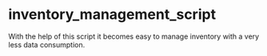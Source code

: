 # inventory_management_script
With the help of this script it becomes easy to manage inventory with a very less data consumption.  
